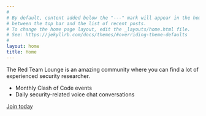 ```yaml
---
#
# By default, content added below the "---" mark will appear in the home page
# between the top bar and the list of recent posts.
# To change the home page layout, edit the _layouts/home.html file.
# See: https://jekyllrb.com/docs/themes/#overriding-theme-defaults
#
layout: home
title: Home
---
```


The Red Team Lounge is an amazing community where you can find a lot of experienced security researcher.

- Monthly Clash of Code events
- Daily security-related voice chat conversations

<a href="/invite">Join today</a>